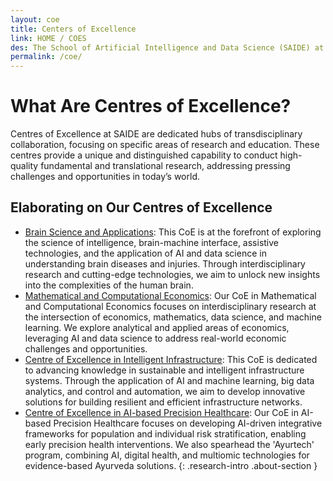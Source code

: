 ```yaml
---
layout: coe
title: Centers of Excellence
link: HOME / COES
des: The School of Artificial Intelligence and Data Science (SAIDE) at is proud to host Centres of Excellence (CoE) dedicated to advancing research and education in highly specialized areas. Our CoEs bring together groups of faculty members with a shared focus to drive cutting-edge research and offer specialized courses in their respective domains.
permalink: /coe/
---
```


# What Are Centres of Excellence?
Centres of Excellence at SAIDE are dedicated hubs of transdisciplinary collaboration, focusing on specific areas of research and education. These centres provide a unique and distinguished capability to conduct high-quality fundamental and translational research, addressing pressing challenges and opportunities in today’s world.
## Elaborating on Our Centres of Excellence
- [Brain Science and Applications](https://cbsaiitj.wordpress.com/): This CoE is at the forefront of exploring the science of intelligence, brain-machine interface, assistive technologies, and the application of AI and data science in understanding brain diseases and injuries. Through interdisciplinary research and cutting-edge technologies, we aim to unlock new insights into the complexities of the human brain.
- [Mathematical and Computational Economics](https://cmceiitj.wordpress.com/): Our CoE in Mathematical and Computational Economics focuses on interdisciplinary research at the intersection of economics, mathematics, data science, and machine learning. We explore analytical and applied areas of economics, leveraging AI and data science to address real-world economic challenges and opportunities.
- [Centre of Excellence in Intelligent Infrastructure](https://sites.google.com/iitj.ac.in/cii/about): This CoE is dedicated to advancing knowledge in sustainable and intelligent infrastructure systems. Through the application of AI and machine learning, big data analytics, and control and automation, we aim to develop innovative solutions for building resilient and efficient infrastructure networks.
- [Centre of Excellence in AI-based Precision Healthcare](): Our CoE in AI-based Precision Healthcare focuses on developing AI-driven integrative frameworks for population and individual risk stratification, enabling early precision health interventions. We also spearhead the 'Ayurtech' program, combining AI, digital health, and multiomic technologies for evidence-based Ayurveda solutions.
{: .research-intro .about-section }

<style>
  /* page-banner image */
.background-about{
background-image: url("{{ site.baseurl }}/images/CoE.png");
}
</style>

